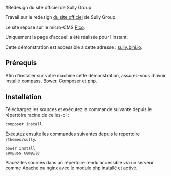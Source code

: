 #Redesign du site officiel de Sully Group

Travail sur le redesign [du site officiel](http://www.sully-group.fr) de Sully Group.

Le site repose sur le micro-CMS [Pico](https://github.com/picocms/Pico).

Uniquement la page d'accueil a été réalisée pour l'instant.

Cette démonstration est accessible à cette adresse : [sully.bini.io](http://sully.bini.io).

## Prérequis
Afin d'installer sur votre machine cette démonstration, assurez-vous d'avoir installé [compass](http://compass-style.org/), [Bower](http://bower.io/), [Composer](https://getcomposer.org/) et [php](http://php.net/).

## Installation
Téléchargez les sources et exécutez la commande suivante depuis le répertoire racine de celles-ci :
```
composer install
```

Exécutez ensuite les commandes suivantes depuis le répertoire `/themes/sully`.

```
bower install
compass compile
```

Placez les sources dans un répertoire rendu accessible via un serveur comme [Apache](https://httpd.apache.org/) ou [nginx](http://nginx.org/) avec le module php installé et activé.